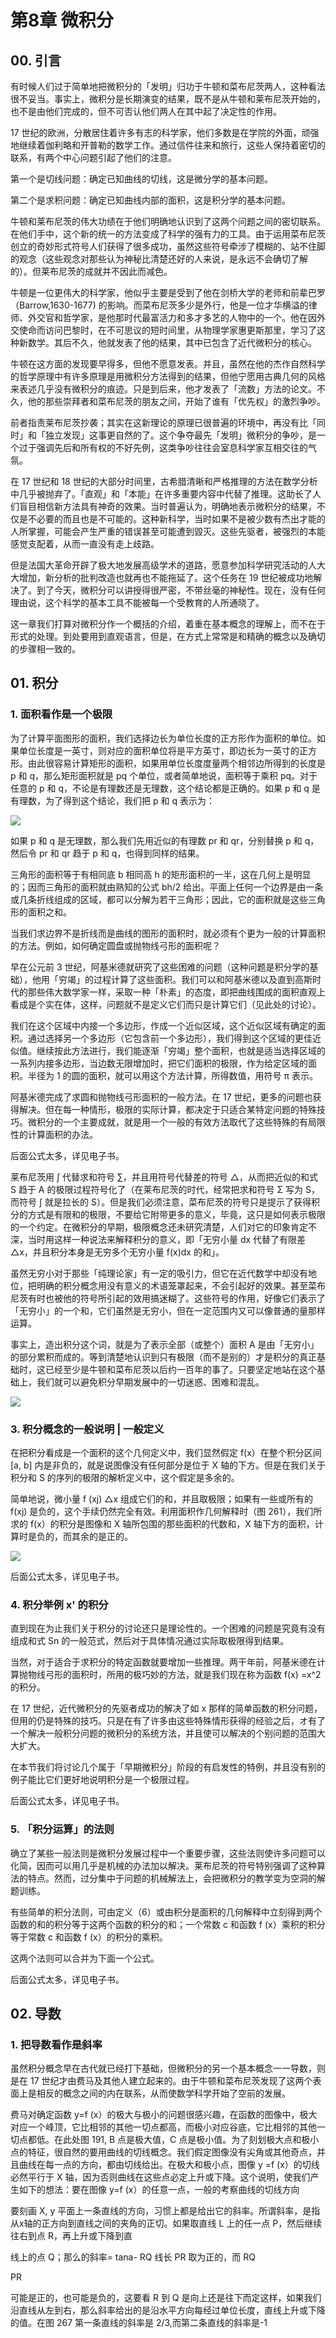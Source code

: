 # 第8章 微积分

## 00. 引言

有时候人们过于简单地把微积分的「发明」归功于牛顿和菜布尼茨两人，这种看法很不妥当。事实上，微积分是长期演变的结果，既不是从牛顿和莱布尼茨开始的，也不是由他们完成的，但不可否认他们两人在其中起了决定性的作用。

17 世纪的欧洲，分散居住着许多有志的科学家，他们多数是在学院的外面，顽强地继续着伽利略和开普勒的数学工作。通过信件往来和旅行，这些人保持着密切的联系，有两个中心问题引起了他们的注意。

第一个是切线问题：确定已知曲线的切线，这是微分学的基本问题。

第二个是求积问题：确定已知曲线内部的面积，这是积分学的基本问题。

牛顿和莱布尼茨的伟大功绩在于他们明确地认识到了这两个问题之间的密切联系。在他们手中，这个新的统一的方法变成了科学的强有力的工具。由于运用菜布尼茨创立的奇妙形式符号人们获得了很多成功，虽然这些符号牵涉了模糊的、站不住脚的观念（这些观念对那些认为神秘比清楚还好的人来说，是永远不会确切了解的）。但莱布尼茨的成就并不因此而减色。

牛顿是一位更伟大的科学家，他似乎主要是受到了他在剑桥大学的老师和前辈巴罗（Barrow,1630-1677) 的影响。而菜布尼茨多少是外行，他是一位才华横溢的律师、外交官和哲学家，是他那时代最富活力和多才多艺的人物中的一个。他在因外交使命而访问巴黎时，在不可思议的短时间里，从物理学家惠更斯那里，学习了这种新数学。其后不久，他就发表了他的结果，其中已包含了近代微积分的核心。

牛顿在这方面的发现要早得多，但他不愿意发表。并且，虽然在他的杰作自然科学的哲学原理中有许多原理是用微积分方法得到的结果，但他宁愿用古典几何的风格来表述几乎没有微积分的痕迹。只是到后来，他才发表了「流数」方法的论文。不久，他的那些崇拜者和菜布尼茨的朋友之间，开始了谁有「优先权」的激烈争吵。

前者指责莱布尼茨抄袭；其实在这新理论的原理已很普遍的环境中，再没有比「同时」和「独立发现」这事更自然的了。这个争夺最先「发明」微积分的争吵，是一个过于强调先后和所有权的不好先例，这类争吵往往会室息科学家互相交往的气氛。

在 17 世纪和 18 世纪的大部分时间里，古希腊清晰和严格推理的方法在数学分析中几乎被抛弃了。「直观」和「本能」在许多重要内容中代替了推理。这助长了人们盲目相信新方法具有神奇的效果。当时普遍认为，明确地表示微积分的结果，不仅是不必要的而且也是不可能的。这种新科学，当时如果不是被少数有杰出才能的人所掌握，可能会产生严重的错误甚至可能遭到毀灭。这些先驱者，被强烈的本能感觉支配着，从而一直没有走上歧路。

但是法国大革命开辟了极大地发展高级学术的道路，愿意参加科学研究活动的人大大增加，新分析的批判改造也就再也不能拖延了。这个任务在 19 世纪被成功地解决了。到了今天，微积分可以讲授得很严密，不带丝毫的神秘性。现在，没有任何理由说，这个科学的基本工具不能被每一个受教育的人所通晓了。

这一章我们打算对微积分作一个概括的介绍，着重在基本概念的理解上，而不在于形式的处理。到处要用到直观语言，但是，在方式上常常是和精确的概念以及确切的步骤相一致的。

## 01. 积分 

### 1. 面积看作是一个极限

为了计算平面图形的面积，我们选择边长为单位长度的正方形作为面积的单位。如果单位长度是一英寸，则对应的面积单位将是平方英寸，即边长为一英寸的正方形。由此很容易计算矩形的面积，如果用单位长度度量两个相邻边所得到的长度是 p 和 q，那么矩形面积就是 pq 个单位，或者简单地说，面积等于乘积 pq。对于任意的 p 和 q，不论是有理数还是无理数，这个结论都是正确的。如果 p 和 q 是有理数，为了得到这个结论，我们把 p 和 q 表示为：

![](https://raw.githubusercontent.com/dalong0514/selfstudy/master/图片链接/化工书籍/2019075.PNG)

如果 p 和 q 是无理数，那么我们先用近似的有理数 pr 和 qr，分别替换 p 和 q，然后令 pr 和 qr 趋于 p 和 q，也得到同样的结果。

三角形的面积等于有相同底 b 相同高 h 的矩形面积的一半，这在几何上是明显的；因而三角形的面积就由熟知的公式 bh/2 给出。平面上任何一个边界是由一条或几条折线组成的区域，都可以分解为若干三角形；因此，它的面积就是这些三角形的面积之和。

当我们求边界不是折线而是曲线的图形的面积时，就必须有个更为一般的计算面积的方法。例如，如何确定圆盘或抛物线弓形的面积呢？

早在公元前 3 世纪，阿基米德就研究了这些困难的问题（这种问题是积分学的基础），他用「穷竭」的过程计算了这些面积。我们可以和阿基米德以及直到高斯时代的那些伟大数学家一样，采取一种「朴素」的态度，即把曲线围成的面积直观上看成是个实在体，这样，问题就不是定义它们而只是计算它们（见此处的讨论）。

我们在这个区域中内接一个多边形，作成一个近似区域，这个近似区域有确定的面积。通过选择另一个多边形（它包含前一个多边形），我们得到这个区域的更佳近似值。继续按此方法进行，我们能逐渐「穷竭」整个面积，也就是适当选择区域的一系列内接多边形，当边数无限增加时，把它们面积的极限，作为给定区域的面积。半径为 1 的圆的面积，就可以用这个方法计算，所得数值，用符号 π 表示。

阿基米德完成了求圆和抛物线弓形面积的一般方法。在 17 世纪，更多的问题也获得解决。但在每一种情形，极限的实际计算，都决定于只适合某特定问题的特殊技巧。微积分的一个主要成就，就是用一个一般的有效方法取代了这些特殊的有局限性的计算面积的办法。

后面公式太多，详见电子书。

莱布尼茨用 ∫ 代替求和符号 ∑，并且用符号代替差的符号 △，从而把近似的和式 S 趋于 A 的极限过程符号化了（在莱布尼茨的时代，经常把求和符号 Σ 写为 S，而符号 ∫ 就是拉长的 S）。但是我们必须注意，菜布尼茨的符号只是提示了获得积分的方式是有限和的极限，不要给它附带更多的意义，毕竟，这只是如何表示极限的一个约定。在微积分的早期，极限概念还未研究清楚，人们对它的印象肯定不深，当时用这样一种说法来解释积分的意义，即「无穷小量 dx 代替了有限差△x，并且积分本身是无穷多个无穷小量 f(x)dx 的和」。

虽然无穷小对于那些「纯理论家」有一定的吸引力，但它在近代数学中却没有地位，把明确的积分概念用没有意义的术语笼罩起来，不会引起好的效果。甚至菜布尼茨有时也被他的符号所引起的效用搞迷糊了。这些符号的作用，好像它们表示了「无穷小」的一个和，它们虽然是无穷小，但在一定范围内又可以像普通的量那样运算。

事实上，造出积分这个词，就是为了表示全部（或整个）面积 A 是由「无穷小」的部分累积而成的。等到清楚地认识到只有极限（而不是别的）才是积分的真正基础时，这已经至少是牛顿和菜布尼茨以后约一百年的事了。只要坚定地站在这个基础上，我们就可以避免积分早期发展中的一切迷惑、困难和混乱。

![](https://raw.githubusercontent.com/dalong0514/selfstudy/master/图片链接/化工书籍/2019076.PNG)

### 3. 积分概念的一般说明 | 一般定义

在把积分看成是一个面积的这个几何定义中，我们显然假定 f(x）在整个积分区间 [a, b] 内是非负的，就是说图像没有任何部分是位于 X 轴的下方。但是在我们关于积分和 S 的序列的极限的解析定义中，这个假定是多余的。

简单地说，微小量 f (xj) △x 组成它们的和，并且取极限；如果有一些或所有的 f(xj) 是负的，这个手续仍然完全有效。利用面积作几何解释时（图 261），我们所求的 f(x）的积分是图像和 X 轴所包围的那些面积的代数和，X 轴下方的面积，计算时是负的，而其余的是正的。

![](https://raw.githubusercontent.com/dalong0514/selfstudy/master/图片链接/化工书籍/2019077.PNG)

后面公式太多，详见电子书。

### 4. 积分举例 x' 的积分

直到现在为止我们关于积分的讨论还只是理论性的。一个困难的问题是究竟有没有组成和式 Sn 的一般范式，然后对于具体情况通过实际取极限得到结果。

当然，对于适合于求积分的特定函数就要增加一些推理。两干年前，阿基米德在计算抛物线弓形的面积时，所用的极巧妙的方法，就是我们现在称为函数 f(x) =x^2 的积分。

在 17 世纪，近代微积分的先驱者成功的解决了如 x 那样的简单函数的积分问题，但用的仍是特殊的技巧。只是在有了许多由这些特殊情形获得的经验之后，オ有了一个解决一般积分问题的微积分的系统方法，并且使可以解决的个别问题的范围大大扩大。

在本节我们将讨论几个属于「早期微积分」阶段的有启发性的特例，并且没有别的例子能比它们更好地说明积分是一个极限过程。

后面公式太多，详见电子书。

### 5. 「积分运算」的法则

确立了某些一般法则是微积分发展过程中一个重要步骤，这些法则使许多问题可以化简，因而可以用几乎是机械的办法加以解决。莱布尼茨的符号特别强调了这种算法的特点。然而，过分集中于问题的机械解法上，会把微积分的教学变为空洞的解题训练。

有些简单的积分法则，可由定义（6）或由积分是面积的几何解释中立刻得到两个函数的和的积分等于这两个函数的积分的和；一个常数 c 和函数 f (x）乘积的积分等于常数 c 和函数 f (x）的积分的乘积。

这两个法则可以合并为下面一个公式。

后面公式太多，详见电子书。

## 02. 导数

### 1. 把导数看作是斜率

虽然积分概念早在古代就已经打下基础，但微积分的另一个基本概念一一导数，则是在 17 世纪才由费马及其他人建立起来的。由于牛顿和菜布尼茨发现了这两个表面上是相反的概念之间的内在联系，从而使数学科学开始了空前的发展。





费马对确定函数 y=f (x）的极大与极小的问题很感兴趣，在函数的图像中，极大对应一个峰顶，它比相邻的其他一切点都高，而极小对应谷底，它比相邻的其他一切点都低。在此处图 191, B 点是极大值，C 点是极小值。为了刻划极大点和极小点的特征，很自然的要用曲线的切线概念。我们假定图像没有尖角或其他奇点，并且曲线在每一点的方向，都由切线给出。在极大和极小点，图像 y =f (x）的切线必然平行于 X 轴，因为否则曲线在这些点必定上升或下降。这个说明，使我们产生如下的想法：要在图像 y=f (x）的任意一点，一般的考察曲线的切线方向

要刻画 X, y 平面上一条直线的方向，习惯上都是给出它的斜率。所谓斜率，是指从ⅹ轴的正方向到直线之间的夹角的正切。如果取直线 L 上的任一点 P，然后继续往右到点 R，再上升或下降到直

线上的点 Q；那么的斜率= tana- RQ 线长 PR 取为正的，而 RQ

PR

可能是正的，也可能是负的，这要看 R 到 Q 是向上还是往下而定这样，如果我们沿直线从左到右，那么斜率给出的是沿水平方向每经过单位长度，直线上升或下降的值。在图 267 第一条直线的斜率是 2/3,而第二条直线的斜率是-1



